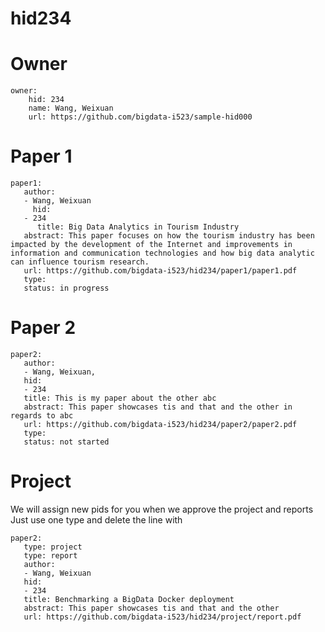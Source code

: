 # hid234
# Owner

```
owner:
    hid: 234
    name: Wang, Weixuan
    url: https://github.com/bigdata-i523/sample-hid000
```

# Paper 1

```
paper1:
   author: 
   - Wang, Weixuan
     hid:
   - 234
      title: Big Data Analytics in Tourism Industry
   abstract: This paper focuses on how the tourism industry has been impacted by the development of the Internet and improvements in information and communication technologies and how big data analytic can influence tourism research. 
   url: https://github.com/bigdata-i523/hid234/paper1/paper1.pdf
   type:
   status: in progress
```
   
# Paper 2

```
paper2:
   author: 
   - Wang, Weixuan,
   hid:
   - 234
   title: This is my paper about the other abc
   abstract: This paper showcases tis and that and the other in regards to abc
   url: https://github.com/bigdata-i523/hid234/paper2/paper2.pdf   
   type:
   status: not started
```

# Project 

We will assign new pids for you when we approve the project and reports   
Just use one type and delete the line with 

```
paper2:
   type: project
   type: report
   author: 
   - Wang, Weixuan
   hid:
   - 234
   title: Benchmarking a BigData Docker deployment
   abstract: This paper showcases tis and that and the other 
   url: https://github.com/bigdata-i523/hid234/project/report.pdf
```
   
